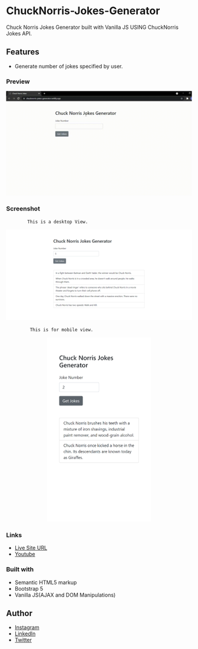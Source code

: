 # ChuckNorris-Jokes-Generator
Chuck Norris Jokes Generator built with Vanilla JS USING ChuckNorris Jokes API.



## Features
- Generate number of jokes specified by user.


### Preview
![Demo](img/chuck-norris-jokes.gif)

### Screenshot

            This is a desktop View.

<img src="img/Desktop.png">

             This is for mobile view.

<p align="center">
   <img src="img/mobile.png" height="500px">
  </p>
  
### Links

- [Live Site URL](https://chucknorris-jokes-generator.netlify.app/)
- [Youtube](https://youtu.be/DaCVovlGFsU)

### Built with

- Semantic HTML5 markup
- Bootstrap 5
- Vanilla JS(AJAX and DOM Manipulations)


## Author

- [Instagram](https://www.instagram.com/albert_sigsbert/)
- [LinkedIn](https://www.linkedin.com/in/albertsigsbert/)
- [Twitter](https://twitter.com/albert_sigsbert)

